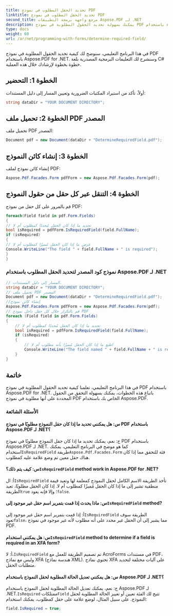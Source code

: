 ```yaml
---
title: تحديد الحقل المطلوب في نموذج PDF
linktitle: تحديد الحقل المطلوب في نموذج PDF
second_title: مرجع واجهة برمجة التطبيقات Aspose.PDF لـ .NET
description: يمكنك بسهولة تحديد الحقول المطلوبة في نموذج PDF باستخدام Aspose.PDF لـ .NET.
type: docs
weight: 60
url: /ar/net/programming-with-forms/determine-required-field/
---
```

في هذا البرنامج التعليمي، سنوضح لك كيفية تحديد الحقول المطلوبة في نموذج PDF باستخدام Aspose.PDF for .NET. وسنشرح لك التعليمات البرمجية المصدرية بلغة C# خطوة بخطوة لإرشادك خلال هذه العملية.

## الخطوة 1: التحضير

أولاً، تأكد من استيراد المكتبات الضرورية وتعيين المسار إلى دليل المستندات:

```csharp
string dataDir = "YOUR DOCUMENT DIRECTORY";
```

## الخطوة 2: تحميل ملف PDF المصدر

تحميل ملف PDF المصدر:

```csharp
Document pdf = new Document(dataDir + "DetermineRequiredField.pdf");
```

## الخطوة 3: إنشاء كائن النموذج

إنشاء كائن نموذج لملف PDF:

```csharp
Aspose.Pdf.Facades.Form pdfForm = new Aspose.Pdf.Facades.Form(pdf);
```

## الخطوة 4: التنقل عبر كل حقل من حقول النموذج

قم بالمرور على كل حقل من نموذج PDF:

```csharp
foreach(Field field in pdf.Form.Fields)
{
// تحديد ما إذا كان الحقل مُحددًا كمطلوب أم لا
bool isRequired = pdfForm.IsRequiredField(field.FullName);
if (isRequired)
{
// عرض ما إذا كان الحقل مُميزًا كمطلوب أم لا
Console.WriteLine("The field " + field.FullName + " is required");
}
}
```

### نموذج كود المصدر لتحديد الحقل المطلوب باستخدام Aspose.PDF لـ .NET 
```csharp
// المسار إلى دليل المستندات.
string dataDir = "YOUR DOCUMENT DIRECTORY";
// تحميل ملف PDF المصدر
Document pdf = new Document(dataDir + "DetermineRequiredField.pdf");
//إنشاء كائن نموذج
Aspose.Pdf.Facades.Form pdfForm = new Aspose.Pdf.Facades.Form(pdf);
// قم بالتكرار خلال كل حقل داخل نموذج PDF
foreach (Field field in pdf.Form.Fields)
{
	// تحديد ما إذا كان الحقل مُحددًا كمطلوب أم لا
	bool isRequired = pdfForm.IsRequiredField(field.FullName);
	if (isRequired)
	{
		// اطبع ما إذا كان الحقل مُميزًا بأنه مطلوب أم لا
		Console.WriteLine("The field named " + field.FullName + " is required");
	}
}
```

## خاتمة

في هذا البرنامج التعليمي، تعلمنا كيفية تحديد الحقول المطلوبة في نموذج PDF باستخدام Aspose.PDF for .NET. باتباع هذه الخطوات، يمكنك بسهولة التحقق من الحقول المحددة على أنها مطلوبة في نموذج PDF الخاص بك باستخدام Aspose.PDF.

### الأسئلة الشائعة

#### س: هل يمكنني تحديد ما إذا كان حقل النموذج مطلوبًا في نموذج PDF باستخدام Aspose.PDF لـ .NET؟

 ج: نعم، يمكنك تحديد ما إذا كان حقل النموذج مطلوبًا في نموذج PDF باستخدام Aspose.PDF لـ .NET. كما هو موضح في البرنامج التعليمي، يمكنك استخدام`IsRequiredField` طريقة`Aspose.Pdf.Facades.Form` فئة للتحقق مما إذا كان هناك حقل معين تم وضع علامة عليه كمطلوب.

####  س: كيف يتم ذلك؟`IsRequiredField` method work in Aspose.PDF for .NET?

 أ: ال`IsRequiredField` تأخذ الطريقة الاسم الكامل لحقل النموذج كمعلمة لها وتعيد قيمة منطقية تشير إلى ما إذا كان الحقل مُميزًا كمطلوب أم لا. إذا كان الحقل مطلوبًا، تعيد الطريقة`true` ؛ وإلا فإنه يعود`false`.

####  س: ماذا يحدث إذا قمت بتمرير اسم حقل غير موجود إلى`IsRequiredField` method?

أ: إذا قمت بتمرير اسم حقل غير موجود إلى`IsRequiredField` الطريقة سوف تعود`false`، مما يشير إلى أن الحقل غير محدد على أنه مطلوب لأنه غير موجود في نموذج PDF.

####  س: هل يمكنني استخدام`IsRequiredField` method to determine if a field is required in an XFA form?

 أ: لا،`IsRequiredField` تم تصميم الطريقة للعمل مع AcroForms في مستندات PDF، وليس مع نماذج XFA (هندسة نماذج XML). تحتوي نماذج XFA على آليات مختلفة لتحديد متطلبات الحقل.

#### س: هل يمكنني تعديل الحالة المطلوبة لحقل النموذج باستخدام Aspose.PDF لـ .NET؟

 ج: نعم، يمكنك تعديل الحالة المطلوبة لحقل النموذج باستخدام Aspose.PDF لـ .NET.`IsRequired` ممتلكات`Field` تتيح لك الفئة تعيين أو تغيير الحالة المطلوبة لحقل النموذج. على سبيل المثال، لوضع علامة على حقل كمطلوب، يمكنك استخدام:

```csharp
field.IsRequired = true;
```